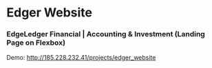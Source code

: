 # Edger Website

### EdgeLedger Financial | Accounting & Investment (Landing Page on Flexbox)

Demo: http://185.228.232.41/projects/edger_website
